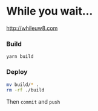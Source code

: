 # While you wait...

http://whileuw8.com

### Build
`yarn build`

### Deploy
```bash
mv build/* .
rm -rf ./build
```
Then `commit` and `push`
